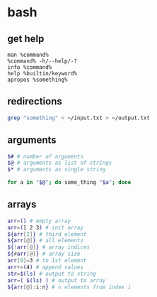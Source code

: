 # bash

## get help

`man %command%`  
`%command% -h/--help/-?`  
`info %command%`  
`help %builtin/keyword%`  
`apropos %something%`

## redirections

```bash
grep "something" < ~/input.txt > ~/output.txt
```

## arguments

```bash
$# # number of arguments  
$@ # arguments as list of strings  
$* # arguments as single string
```

```bash
for a in "$@"; do some_thing "$a"; done
```

## arrays

```bash
arr=() # empty array  
arr=(1 2 3) # init array  
${arr[2]} # third element  
${arr[@]} # all elements  
${!arr[@]} # array indices  
${#arr[@]} # array size  
arr[0]=3 # to 1st element  
arr+=(4) # append values  
str=$(ls) # output to string  
arr=( $(ls) ) # output to array  
${arr[@]:i:n} # n elements from index i  
```
